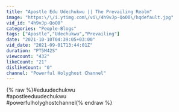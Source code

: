 ```yaml
---
title: "Apostle Edu Udechukwu || The Prevailing Realm"
image: "https:\/\/i.ytimg.com\/vi\/4h9vJp-QoO0\/hqdefault.jpg"
vid_id: "4h9vJp-QoO0"
categories: "People-Blogs"
tags: ["Apostle","Udechukwu","Prevailing"]
date: "2021-10-10T04:39:05+03:00"
vid_date: "2021-09-01T13:44:01Z"
duration: "PT5M42S"
viewcount: "432"
likeCount: "21"
dislikeCount: "0"
channel: "Powerful Holyghost Channel"
---
```

{% raw %}#eduudechukwu<br />#apostleeduudechukwu<br />#powerfulholyghostchannel{% endraw %}
